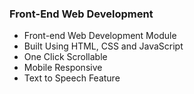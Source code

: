 ### Front-End Web Development
- Front-end Web Development Module
- Built Using HTML, CSS and JavaScript
- One Click Scrollable
- Mobile Responsive
- Text to Speech Feature
